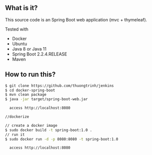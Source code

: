 ## What is it?
This source code is an Spring Boot web application (mvc + thymeleaf).
 
Tested with
* Docker
* Ubuntu
* Java 8 or Java 11
* Spring Boot 2.2.4.RELEASE
* Maven

## How to run this?
```bash
$ git clone https://github.com/thuongtrinh/jenkins
$ cd docker-spring-boot
$ mvn clean package
$ java -jar target/spring-boot-web.jar

  access http://localhost:8080

//dockerize

// create a docker image
$ sudo docker build -t spring-boot:1.0 .
// run it
$ sudo docker run -d -p 8080:8080 -t spring-boot:1.0

  access http://localhost:8080
```